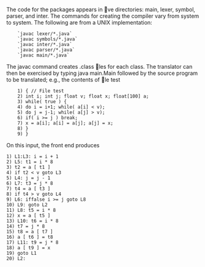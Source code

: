 The code for the packages appears in ve directories: main, lexer, symbol,
parser, and inter. The commands for creating the compiler vary from system
to system. The following are from a UNIX implementation:

        `javac lexer/*.java`
        `javac symbols/*.java`
        `javac inter/*.java`
        `javac parser/*.java`
        `javac main/*.java`
	
The javac command creates .class les for each class. The translator can
then be exercised by typing java main.Main followed by the source program to
be translated; e.g., the contents of le test

        1) { // File test
        2) int i; int j; float v; float x; float[100] a;
        3) while( true ) {
        4) do i = i+1; while( a[i] < v);
        5) do j = j-1; while( a[j] > v);
        6) if( i >= j ) break;
        7) x = a[i]; a[i] = a[j]; a[j] = x;
        8) }
        9) }


On this input, the front end produces

	1) L1:L3: i = i + 1
	2) L5: t1 = i * 8
	3) t2 = a [ t1 ]
	4) if t2 < v goto L3
	5) L4: j = j - 1
	6) L7: t3 = j * 8
	7) t4 = a [ t3 ]
	8) if t4 > v goto L4
	9) L6: iffalse i >= j goto L8
	10) L9: goto L2
	11) L8: t5 = i * 8
	12) x = a [ t5 ]
	13) L10: t6 = i * 8
	14) t7 = j * 8
	15) t8 = a [ t7 ]
	16) a [ t6 ] = t8
	17) L11: t9 = j * 8
	18) a [ t9 ] = x
	19) goto L1
	20) L2:

